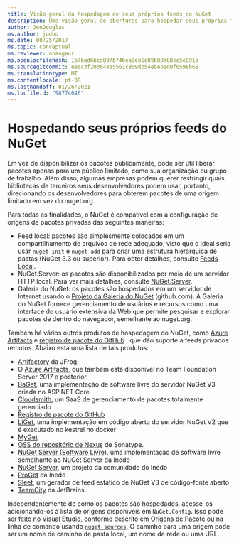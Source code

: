 ```yaml
---
title: Visão geral da hospedagem de seus próprios feeds do NuGet
description: Uma visão geral de aberturas para hospedar seus próprios feeds de pacote do NuGet ou galerias localmente ou remotamente.
author: JonDouglas
ms.author: jodou
ms.date: 08/25/2017
ms.topic: conceptual
ms.reviewer: anangaur
ms.openlocfilehash: 1b7bad6bcd897b746ea9eb6e89b80a88ee5e891a
ms.sourcegitcommit: ee6c3f203648a5561c809db54ebeb1d0f0598b68
ms.translationtype: MT
ms.contentlocale: pt-BR
ms.lasthandoff: 01/26/2021
ms.locfileid: "98774046"
---
```

# <a name="hosting-your-own-nuget-feeds"></a>Hospedando seus próprios feeds do NuGet

Em vez de disponibilizar os pacotes publicamente, pode ser útil liberar pacotes apenas para um público limitado, como sua organização ou grupo de trabalho. Além disso, algumas empresas podem querer restringir quais bibliotecas de terceiros seus desenvolvedores podem usar, portanto, direcionando os desenvolvedores para obterem pacotes de uma origem limitado em vez do nuget.org.

Para todas as finalidades, o NuGet é compatível com a configuração de origens de pacotes privadas das seguintes maneiras:

- Feed local: pacotes são simplesmente colocados em um compartilhamento de arquivos de rede adequado, visto que o ideal seria usar `nuget init` e `nuget add` para criar uma estrutura hierárquica de pastas (NuGet 3.3 ou superior). Para obter detalhes, consulte [Feeds Local](../hosting-packages/local-feeds.md).
- NuGet.Server: os pacotes são disponibilizados por meio de um servidor HTTP local. Para ver mais detalhes, consulte [NuGet.Server](../hosting-packages/nuget-server.md).
- Galeria do NuGet: os pacotes são hospedados em um servidor de Internet usando o [Projeto da Galeria do NuGet](https://github.com/NuGet/NuGetGallery#build-and-run-the-gallery-in-arbitrary-number-easy-steps) (github.com). A Galeria do NuGet fornece gerenciamento de usuários e recursos como uma interface do usuário extensiva da Web que permite pesquisar e explorar pacotes de dentro do navegador, semelhante ao nuget.org.

Também há vários outros produtos de hospedagem do NuGet, como [Azure Artifacts](https://www.visualstudio.com/docs/package/nuget/publish) e [registro de pacote do GitHub](https://help.github.com/articles/configuring-nuget-for-use-with-github-package-registry) , que dão suporte a feeds privados remotos. Abaixo está uma lista de tais produtos:

- [Artifactory](https://www.jfrog.com/artifactory/) da JFrog.
- O [Azure Artifacts](https://www.visualstudio.com/docs/package/nuget/publish), que também está disponível no Team Foundation Server 2017 e posterior.
- [BaGet](https://github.com/loic-sharma/BaGet), uma implementação de software livre do servidor NuGet V3 criada no ASP.NET Core
- [Cloudsmith](https://cloudsmith.io/l/nuget-feed/), um SaaS de gerenciamento de pacotes totalmente gerenciado
- [Registro de pacote do GitHub](https://help.github.com/articles/configuring-nuget-for-use-with-github-package-registry)
- [LiGet](https://github.com/ai-traders/liget), uma implementação em código aberto do servidor NuGet V2 que é executado no kestrel no docker
- [MyGet](https://myget.org)
- [OSS do repositório de Nexus](https://www.sonatype.com/nexus-repository-oss) de Sonatype.
- [NuGet Server (Software Livre)](https://github.com/svenkle/nuget-server), uma implementação de software livre semelhante ao NuGet Server da Inedo
- [NuGet Server](http://nugetserver.net/), um projeto da comunidade do Inedo
- [ProGet](https://inedo.com/proget) da Inedo
- [Sleet](https://github.com/emgarten/sleet), um gerador de feed estático de NuGet V3 de código-fonte aberto
- [TeamCity](https://www.jetbrains.com/teamcity/) da JetBrains.

Independentemente de como os pacotes são hospedados, acesse-os adicionando-os à lista de origens disponíveis em `NuGet.Config`. Isso pode ser feito no Visual Studio, conforme descrito em [Origens de Pacote](../consume-packages/install-use-packages-visual-studio.md#package-sources) ou na linha de comando usando [`nuget sources`](../reference/cli-reference/cli-ref-sources.md). O caminho para uma origem pode ser um nome de caminho de pasta local, um nome de rede ou uma URL.
